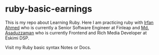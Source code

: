 # ruby-basic-earnings
This is my repo about Learning Ruby. Here I am practicing ruby with [Irfan Ahmed](https://github.com/rubyrider) who is currently a Senior Software Engineer at Finleap and [Md. Asaduzzaman](https://github.com/plabon-asad) who is currently Frontend and Rich Media Developer at Eskimi DSP.

Visit my Ruby basic syntax Notes or Docs.

